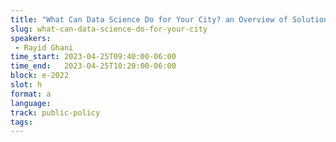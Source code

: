 ```yaml
---
title: "What Can Data Science Do for Your City? an Overview of Solutions Delivered by the Dsapp Lab"
slug: what-can-data-science-do-for-your-city
speakers:
 - Rayid Ghani
time_start: 2023-04-25T09:40:00-06:00
time_end:   2023-04-25T10:20:00-06:00
block: e-2022
slot: h
format: a
language: 
track: public-policy
tags:
---
```


